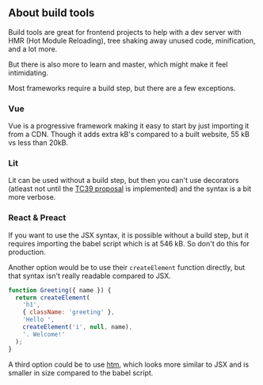 ## About build tools

Build tools are great for frontend projects to help with a dev server with HMR (Hot Module Reloading), tree shaking away unused code, minification, and a lot more.

But there is also more to learn and master, which might make it feel intimidating.

Most frameworks require a build step, but there are a few exceptions.

### Vue

Vue is a progressive framework making it easy to start by just importing it from a CDN. Though it adds extra kB's compared to a built website, 55 kB vs less than 20kB.

### Lit

Lit can be used without a build step, but then you can't use decorators (atleast not until the [TC39 proposal](https://github.com/tc39/proposal-decorators) is implemented) and the syntax is a bit more verbose.

### React & Preact

If you want to use the JSX syntax, it is possible without a build step, but it requires importing the babel script which is at 546 kB. So don't do this for production.

Another option would be to use their `createElement` function directly, but that syntax isn't really readable compared to JSX.

```js
function Greeting({ name }) {
  return createElement(
    'h1',
    { className: 'greeting' },
    'Hello ',
    createElement('i', null, name),
    '. Welcome!'
  );
}
```

A third option could be to use [htm](https://github.com/developit/htm), which looks more similar to JSX and is smaller in size compared to the babel script.